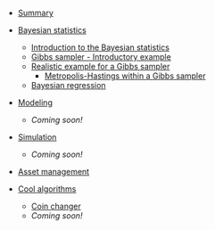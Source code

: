 * [Summary](README.md)

- [Bayesian statistics](Bayesian_statistics/README.md)
  - [Introduction to the Bayesian statistics](Bayesian_statistics/README.md)
  - [Gibbs sampler - Introductory example](Bayesian_statistics/Gibbs_sampler/README.md)
  - [Realistic example for a Gibbs sampler](Bayesian_statistics/Gibbs_sampler/real_gibbs_sampler.R)
    - [Metropolis-Hastings within a Gibbs sampler](Bayesian_statistics/MH_within_Gibbs/README.md)
  - [Bayesian regression](Bayesian_statistics/Bayesian_regression/README.md) 

- [Modeling](Modeling/README.md) 
  - _Coming soon!_
- [Simulation](Simulation/README.md) 
  - _Coming soon!_
- [Asset management](Asset_management/README.md)
- [Cool algorithms](Algorithms/README.md)
  - [Coin changer](Algorithms/coin_changer/README.md)
  - _Coming soon!_

